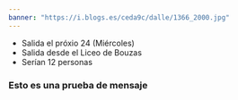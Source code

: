 ```yaml
---
banner: "https://i.blogs.es/ceda9c/dalle/1366_2000.jpg"
---
```

- Salida el próxio 24 (Miércoles)
- Salida desde el Liceo de Bouzas
- Serían 12 personas
### Esto es una prueba de mensaje

